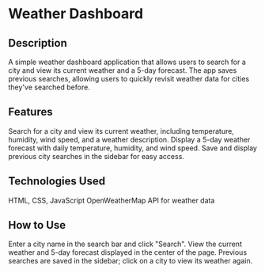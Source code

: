 # Weather Dashboard
## Description
A simple weather dashboard application that allows users to search for a city and view its current weather and a 5-day forecast. The app saves previous searches, allowing users to quickly revisit weather data for cities they've searched before.

## Features
Search for a city and view its current weather, including temperature, humidity, wind speed, and a weather description.
Display a 5-day weather forecast with daily temperature, humidity, and wind speed.
Save and display previous city searches in the sidebar for easy access.

## Technologies Used
HTML, CSS, JavaScript
OpenWeatherMap API for weather data

## How to Use
Enter a city name in the search bar and click "Search".
View the current weather and 5-day forecast displayed in the center of the page.
Previous searches are saved in the sidebar; click on a city to view its weather again.
